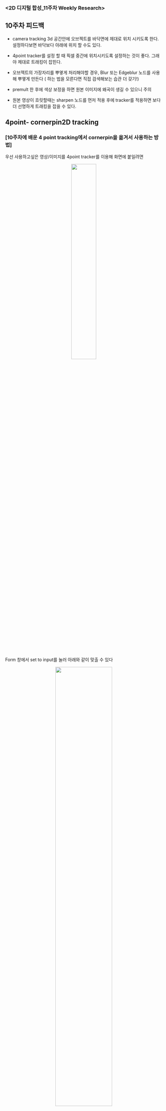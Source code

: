 ### <2D 디지털 합성_11주차 Weekly Research>

## 10주차 피드백 

- camera tracking 3d 공간안에 오브젝트를 바닥면에 제대로 위치 시키도록 한다. 설정하다보면 바닥보다 아래에 위치 할 수도 있다.  

- 4point tracker를 설정 할 때 픽셀 중간에 위치시키도록 설정하는 것이 좋다. 그래야 제대로 트래킹이 잡힌다.  

- 오브젝트의 가장자리를 뿌옇게 처리해야할 경우, Blur 또는 Edgeblur 노드를 사용해 뿌옇게 만든다 ( 하는 법을 모른다면 직접 검색해보는 습관 더 갖기!)   

- premult 한 후에 색상 보정을 하면 원본 이미지에 왜곡이 생길 수 있으니 주의  

- 원본 영상이 흐릿할때는 sharpen 노드를 먼저 적용 후에 tracker를 적용하면 보다 더 선명하게 트래킹을 잡을 수 있다.   



## 4point- cornerpin2D tracking 

### [10주차에 배운 4 point tracking에서 cornerpin을 옮겨서 사용하는 방법]

우선 사용하고싶은 영상/이미지를 4point tracker를 이용해 화면에 붙일려면 
<p align="center"><img src="https://user-images.githubusercontent.com/112764860/208282194-576760ed-8b43-4c01-8a99-058ed1d5a669.png" width="40%" height="40%"/></p>

Form 창에서 set to input를 눌러 아래와 같이 맞출 수 있다 

<p align="center"><img src="https://user-images.githubusercontent.com/112764860/208282084-c14bf560-373c-4216-b0bc-3a2aa953f312.png" width="60%" height="60%"/></p>

- 그러나 카메라 트래킹 마커가 표시된 화면을 사용하다보면 합성을 하고싶은 가장자리까지 합성이 되지 않는 경우가 생긴다   

<p align="center"><img src="https://user-images.githubusercontent.com/112764860/208282384-f611875f-862b-4462-a333-1d1ad1637f6b.png" width="70%" height="70%"/></p>

- cornpin2d 노드를 하나 더 생성 한 뒤 연결, form 창에서 ' set to input ' 클릭 후 cornerpin 창에서 Copy form 클릭  
 
<p align="center"><img src="https://user-images.githubusercontent.com/112764860/208282436-e3918d9a-ef48-4f03-aaef-c3d724eb949b.png" width="60%" height="60%"/></p>

- 영상/이미지 가장자리에 꼭짓점이 생기면서 이동 시킬 수 있게 된다. 화면에 맞춰 가장자리를 맞춰주면 된다.

- 손가락만 딴 roto를 merge로 합성 or 합성하는 이미지에 손가락 이동에 따라  
  roto 따기로  원본 영상과 합성하는 이미지를 겹치게 합성할 수 있다. 

## 2.5D 합성 
- 2D 이미지가 3D화가 되어서 공간감이 나도록 만드는 합성 

- 좋아하는 2.5D 합성 찾아보기 


### [ 매트 페인팅을 이용한 2.5D 합성 ]

- photoshop에서 매트 페인팅한 psd 파일을 누크로 불러오면 레이어별로 불러올 수 있다.  
  'breakout layers'로 psd파일 순서 그대로 불러오기가 가능

- 레이어가 분리된 파일을 누크로 가져온다면 레이어 간 각각의 색보정이 손쉽게 가능하다. 

  레이어 사이에 날아다니는 물체를 넣을 수 있다.  

#### [ 포토샵과 누크의 차이점] 

- 포토샵은 알파를 투명으로 보고 누크는 채널의 데이터로 본다.  


.
#### [card 생성]

- 레이어 사이로 카메라가 들어갈 수 있도록 card라는 plane object를 만들어 레이어간 간격을 만들어 준다.   


- shuffle 노드 : 기본으로 rbga로 되어 있는 레이어이미지를 shuffle기능을 사용하여
premult를 해주면 알파가 투명화된 card 파일로 만들어진다 

- 레이어 별로 shuffle로 카드 오브젝트로 변환시켜 배치한다.
<p align="center"><img src="https://user-images.githubusercontent.com/112764860/208284984-30ff6faf-3ddb-415a-88b8-a7975b024b32.png" width="60%" height="60%"/></p>


#### [누크에서 자주사용하는 log expression]
- 노드 별 라벨이 일일히 이름을 입력하기 귀찮을 때, label 칸에 {value int} 를 입력 
  -> 그러면 psd파일에 들어있는 레이어 이름으로 자동 라벨링이 된다. 


<p align="center"><img src="https://user-images.githubusercontent.com/112764860/208285891-857f1d7e-f3f2-482e-a279-2b3c0c33980c.png" width="60%" height="60%"/></p>


#### [카메라 구성] 
- 멀리 보내는 레이어 들은 크기들을 조절해 배치한다 
- 카메라에 키프레임을 줘서 화면안으로 공간을 들어가도록 한다. 화면 안으로 들어갈 수록 깊이감이 잘 느껴지게 된다 

### [ZDefocus]
- ZDefocus 노드는 point를 이용해 깊이감을 낸 화면에 포커스블러를 자동으로 생성시켜준다 점에 멀어질수록 블러처리가 된다. 
- 카메라로 직접 많이 찍어보면서 포커스의 감을 익히는 것이 좋다.
<p align="center"><img src="https://user-images.githubusercontent.com/112764860/208285474-61905785-c732-4340-ab81-45d8bc41a330.png" width="60%" height="60%"/></p>

***
### [ 평면 이미지 하나를 이용한 2.5D 합성 ]
- 평면의 복도 이미지를 가지고 안으로 들어가는 연출이 가능하다.
- [장점]: 단순 이미지의 스케일을 키워 화면 안으로 들어가는 것이 아니기 때문에 이미지의 픽셀이 깨지는 것을 방지할 수 있다.

- card노드를 생성해 노드를 생성하면 그  안에 이미지 상이 맺힌다
<p align="center"><img src="https://user-images.githubusercontent.com/112764860/208285835-f47ae509-d527-433b-8cb8-93e8cd56a3b1.png" width="60%" height="60%"/></p>

- 면 마다 card로 만들어 천장,바닥, 양옆면, 복도 끝  총 5면을 만든다. 



